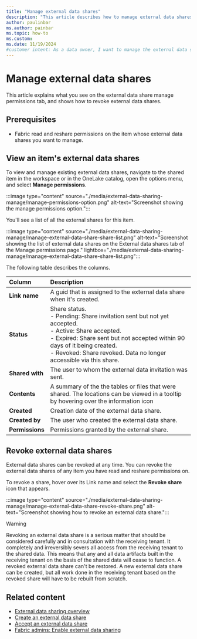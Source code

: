 ```yaml
---
title: "Manage external data shares"
description: "This article describes how to manage external data shares."
author: paulinbar
ms.author: painbar
ms.topic: how-to
ms.custom:
ms.date: 11/19/2024
#customer intent: As a data owner, I want to manage the external data shares on an item.
---
```


# Manage external data shares

This article explains what you see on the external data share manage permissions tab, and shows how to revoke external data shares.

## Prerequisites

* Fabric read and reshare permissions on the item whose external data shares you want to manage.

## View an item's external data shares

To view and manage existing external data shares, navigate to the shared item in the workspace or in the OneLake catalog, open the options menu, and select **Manage permissions**.

:::image type="content" source="./media/external-data-sharing-manage/manage-permissions-option.png" alt-text="Screenshot showing the manage permissions option.":::

You'll see a list of all the external shares for this item.

:::image type="content" source="./media/external-data-sharing-manage/manage-external-data-share-share-list.png" alt-text="Screenshot showing the list of external data shares on the External data shares tab of the Manage permissions page." lightbox="./media/external-data-sharing-manage/manage-external-data-share-share-list.png":::

The following table describes the columns.

| Column | Description |
|:-------|:------------|
|**Link name** | A guid that is assigned to the external data share when it's created. |
|**Status** | Share status.<br>- Pending: Share invitation sent but not yet accepted.<br>- Active: Share accepted.<br>- Expired: Share sent but not accepted within 90 days of it being created.<br>- Revoked: Share revoked. Data no longer accessible via this share.|
|**Shared with** |The user to whom the external data invitation was sent. |
|**Contents** |A summary of the the tables or files that were shared. The locations can be viewed in a tooltip by hovering over the information icon|
|**Created** | Creation date of the external data share.|
|**Created by** |The user who created the external data share.|
|**Permissions** |Permissions granted by the external share.|

## Revoke external data shares

External data shares can be revoked at any time. You can revoke the external data shares of any item you have read and reshare permissions on.

To revoke a share, hover over its Link name and select the **Revoke share** icon that appears.

:::image type="content" source="./media/external-data-sharing-manage/manage-external-data-share-revoke-share.png" alt-text="Screenshot showing how to revoke an external data share.":::

> [!Warning]
> Revoking an external data share is a serious matter that should be considered carefully and in consultation with the receiving tenant. It completely and irreversibly severs all access from the receiving tenant to the shared data. This means that any and all data artifacts built in the receiving tenant on the basis of the shared data will cease to function. A revoked external data share can't be restored. A new external data share can be created, but all work done in the receiving tenant based on the revoked share will have to be rebuilt from scratch.

## Related content

* [External data sharing overview](./external-data-sharing-overview.md)
* [Create an external data share](./external-data-sharing-create.md)
* [Accept an external data share](./external-data-sharing-accept.md)
* [Fabric admins: Enable external data sharing](./external-data-sharing-enable.md)
